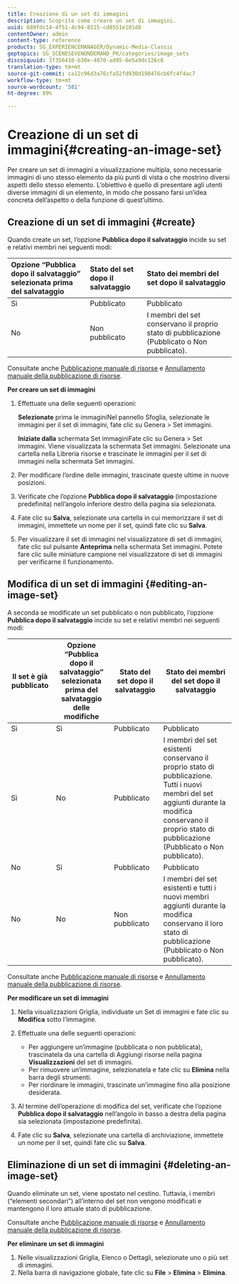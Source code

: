 ```yaml
---
title: Creazione di un set di immagini
description: Scoprite come creare un set di immagini.
uuid: 689fdc14-4f51-4c94-8515-cd8551e101d8
contentOwner: admin
content-type: reference
products: SG_EXPERIENCEMANAGER/Dynamic-Media-Classic
geptopics: SG_SCENESEVENONDEMAND_PK/categories/image_sets
discoiquuid: 3f356410-b30e-4870-ad95-6e5a9dc126c8
translation-type: tm+mt
source-git-commit: ca12c96d3a76cfa52fd930d190476cb6fc4f4ac7
workflow-type: tm+mt
source-wordcount: '581'
ht-degree: 89%

---
```



# Creazione di un set di immagini{#creating-an-image-set}

Per creare un set di immagini a visualizzazione multipla, sono necessarie immagini di uno stesso elemento da più punti di vista o che mostrino diversi aspetti dello stesso elemento. L’obiettivo è quello di presentare agli utenti diverse immagini di un elemento, in modo che possano farsi un’idea concreta dell’aspetto o della funzione di quest’ultimo.

## Creazione di un set di immagini  {#create}

Quando create un set, l’opzione **Pubblica dopo il salvataggio** incide su set e relativi membri nei seguenti modi:

| Opzione “Pubblica dopo il salvataggio” selezionata prima del salvataggio | Stato del set dopo il salvataggio | Stato dei membri del set dopo il salvataggio |
|:--- |:--- |:--- |
| Sì | Pubblicato | Pubblicato |
| No | Non pubblicato | I membri del set conservano il proprio stato di pubblicazione (Pubblicato o Non pubblicato). |

Consultate anche [Pubblicazione manuale di risorse](publishing-files.md#manually_publishing_assets) e [Annullamento manuale della pubblicazione di risorse](publishing-files.md#manually_unpublishing_assets).

**Per creare un set di immagini**

1. Effettuate una delle seguenti operazioni:

   **Selezionate** prima le immaginiNel pannello Sfoglia, selezionate le immagini per il set di immagini, fate clic su Genera > Set immagini.

   **Iniziate dalla** schermata Set immaginiFate clic su Genera > Set immagini. Viene visualizzata la schermata Set immagini. Selezionate una cartella nella Libreria risorse e trascinate le immagini per il set di immagini nella schermata Set immagini.

1. Per modificare l’ordine delle immagini, trascinate queste ultime in nuove posizioni.
1. Verificate che l’opzione **Pubblica dopo il salvataggio** (impostazione predefinita) nell’angolo inferiore destro della pagina sia selezionata.
1. Fate clic su **Salva**, selezionate una cartella in cui memorizzare il set di immagini, immettete un nome per il set, quindi fate clic su **Salva**.
1. Per visualizzare il set di immagini nel visualizzatore di set di immagini, fate clic sul pulsante **Anteprima** nella schermata Set immagini. Potete fare clic sulle miniature campione nel visualizzatore di set di immagini per verificarne il funzionamento.

## Modifica di un set di immagini  {#editing-an-image-set}

A seconda se modificate un set pubblicato o non pubblicato, l’opzione **Pubblica dopo il salvataggio** incide su set e relativi membri nei seguenti modi:

| Il set è già pubblicato | Opzione “Pubblica dopo il salvataggio” selezionata prima del salvataggio delle modifiche | Stato del set dopo il salvataggio | Stato dei membri del set dopo il salvataggio |
|--- |--- |--- |--- |
| Sì | Sì | Pubblicato | Pubblicato |
| Sì | No | Pubblicato | I membri del set esistenti conservano il proprio stato di pubblicazione. Tutti i nuovi membri del set aggiunti durante la modifica conservano il proprio stato di pubblicazione (Pubblicato o Non pubblicato). |
| No | Sì | Pubblicato | Pubblicato |
| No | No | Non pubblicato | I membri del set esistenti e tutti i nuovi membri aggiunti durante la modifica conservano il loro stato di pubblicazione (Pubblicato o Non pubblicato). |

Consultate anche [Pubblicazione manuale di risorse](publishing-files.md#manually_publishing_assets) e [Annullamento manuale della pubblicazione di risorse](publishing-files.md#manually_unpublishing_assets).

**Per modificare un set di immagini**

1. Nella visualizzazioni Griglia, individuate un Set di immagini e fate clic su **Modifica** sotto l’immagine.
1. Effettuate una delle seguenti operazioni:

   * Per aggiungere un’immagine (pubblicata o non pubblicata), trascinatela da una cartella di Aggiungi risorse nella pagina **Visualizzazioni** del set di immagini.
   * Per rimuovere un’immagine, selezionatela e fate clic su **Elimina** nella barra degli strumenti.
   * Per riordinare le immagini, trascinate un’immagine fino alla posizione desiderata.

1. Al termine dell’operazione di modifica del set, verificate che l’opzione **Pubblica dopo il salvataggio** nell’angolo in basso a destra della pagina sia selezionata (impostazione predefinita).
1. Fate clic su **Salva**, selezionate una cartella di archiviazione, immettete un nome per il set, quindi fate clic su **Salva**.

## Eliminazione di un set di immagini  {#deleting-an-image-set}

Quando eliminate un set, viene spostato nel cestino. Tuttavia, i membri (“elementi secondari”) all’interno del set non vengono modificati e mantengono il loro attuale stato di pubblicazione.

Consultate anche [Pubblicazione manuale di risorse](publishing-files.md#manually_publishing_assets) e [Annullamento manuale della pubblicazione di risorse](publishing-files.md#manually_unpublishing_assets).

**Per eliminare un set di immagini**

1. Nelle visualizzazioni Griglia, Elenco o Dettagli, selezionate uno o più set di immagini.
1. Nella barra di navigazione globale, fate clic su **File** > **Elimina** > **Elimina**.

